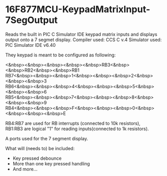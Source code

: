 # 16F877MCU-KeypadMatrixInput-7SegOutput
Reads the built in PIC C Simulator IDE keypad matrix inputs and displays output onto a 7 segmet display.
Compiler used: CCS C v.4
Simulator used: PIC Simulator IDE v6.40

They keypad is meant to be configured as following:

<&nbsp><&nbsp><&nbsp><&nbsp><&nbsp>RB3<&nbsp><&nbsp>RB2<&nbsp><&nbsp>RB1<br />
RB7<&nbsp><&nbsp><&nbsp>1<&nbsp><&nbsp><&nbsp>2<&nbsp><&nbsp><&nbsp>3<br />
RB6<&nbsp><&nbsp><&nbsp>4<&nbsp><&nbsp><&nbsp>5<&nbsp><&nbsp><&nbsp>6<br />
RB5<&nbsp><&nbsp><&nbsp>7<&nbsp><&nbsp><&nbsp>8<&nbsp><&nbsp><&nbsp>9<br />
RB4<&nbsp><&nbsp><&nbsp>F<&nbsp><&nbsp><&nbsp>0<&nbsp><&nbsp><&nbsp><&nbsp>E<br />

RB4:RB7 are used for RB interrupts (connected to 10k resistors),<br />
RB1:RB3 are logical "1" for reading inputs(connected to 1k resistors).<br />

A ports used for the 7 segment display.

What will (needs to) be included:

- Key pressed debounce
- More than one key pressed handling
- And more...
